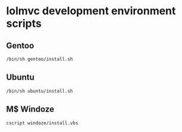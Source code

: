 lolmvc development environment scripts
======================================

## Gentoo

	/bin/sh gentoo/install.sh

## Ubuntu

	/bin/sh ubuntu/install.sh

## M$ Windoze

	cscript windoze/install.vbs
